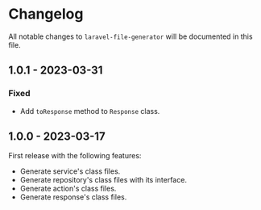 # Changelog

All notable changes to `laravel-file-generator` will be documented in this file.

## 1.0.1 - 2023-03-31

### Fixed

- Add `toResponse` method to `Response` class.

## 1.0.0 - 2023-03-17

First release with the following features:

- Generate service's class files.
- Generate repository's class files with its interface.
- Generate action's class files.
- Generate response's class files.
